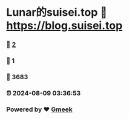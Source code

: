 # Lunar的suisei.top :link: https://blog.suisei.top 
### :page_facing_up: [2](https://blog.suisei.top/tag.html) 
### :speech_balloon: 1 
### :hibiscus: 3683 
### :alarm_clock: 2024-08-09 03:36:53 
### Powered by :heart: [Gmeek](https://github.com/Meekdai/Gmeek)
